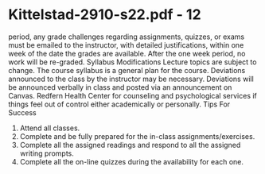 # Kittelstad-2910-s22.pdf - 12

period, any grade challenges regarding assignments, quizzes, or
exams must be emailed to the instructor, with detailed justifications,
within one week of the date the grades are available. After the one
week period, no work will be re-graded.
Syllabus Modifications
Lecture topics are subject to change. The course syllabus is a general
plan for the course. Deviations announced to the class by the
instructor may be necessary. Deviations will be announced verbally in
class and posted via an announcement on Canvas.
Redfern Health Center for counseling and
psychological services if things feel out
of control either academically or
personally.
Tips For Success
1. Attend all classes.
2. Complete and be fully prepared for the
in-class assignments/exercises.
3. Complete all the assigned readings and
respond to all the assigned writing
prompts.
4. Complete all the on-line quizzes during
the availability for each one.